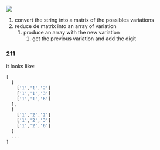 ![](https://i.postimg.cc/mDR8XrSH/Screenshot-from-2022-09-13-18-35-10.png)

1. convert the string into a matrix of the possibles variations
2. reduce de matrix into an array of variation
   1. produce an array with the new variation
      1. get the previous variation and add the digit
   

### 211

it looks like:

```js
[
  [
    ['1','1','2']
    ['1','1','3']
    ['1','1','6']
  ],
  [
    ['1','2','2']
    ['1','2','3']
    ['1','2','6']
  ]
  ...
]
```
